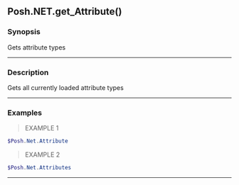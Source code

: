 Posh.NET.get_Attribute()
------------------------

### Synopsis
Gets attribute types

---

### Description

Gets all currently loaded attribute types

---

### Examples
> EXAMPLE 1

```PowerShell
$Posh.Net.Attribute
```
> EXAMPLE 2

```PowerShell
$Posh.Net.Attributes
```

---
